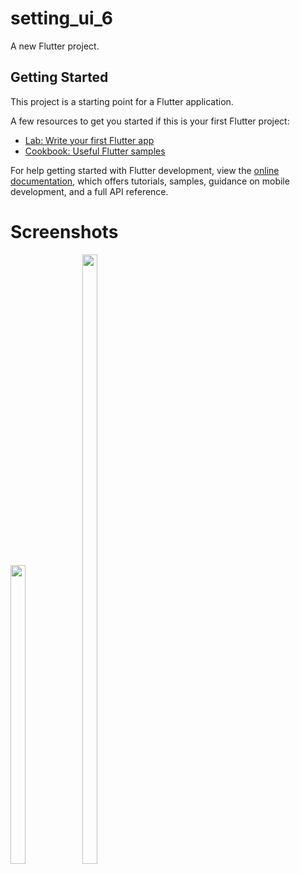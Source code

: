 # setting_ui_6

A new Flutter project.

## Getting Started

This project is a starting point for a Flutter application.

A few resources to get you started if this is your first Flutter project:

- [Lab: Write your first Flutter app](https://docs.flutter.dev/get-started/codelab)
- [Cookbook: Useful Flutter samples](https://docs.flutter.dev/cookbook)

For help getting started with Flutter development, view the
[online documentation](https://docs.flutter.dev/), which offers tutorials,
samples, guidance on mobile development, and a full API reference.
# Screenshots

<p float="center">
  
  <img src="https://user-images.githubusercontent.com/115551640/217535602-76969f4c-b19a-4040-8894-1ea1b57d97ec.png" width=22% height=35%>
  <img src="https://user-images.githubusercontent.com/115551640/217535319-016a2437-5dd4-4011-ba97-7be3ffb16b43.png" width=22% height=50%>

 



  
  </p>
